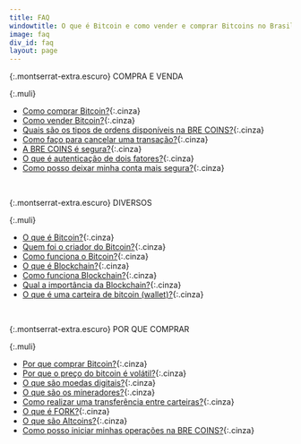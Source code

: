 ```yaml
---
title: FAQ
windowtitle: O que é Bitcoin e como vender e comprar Bitcoins no Brasil?
image: faq
div_id: faq
layout: page
---
```


{:.montserrat-extra.escuro}
COMPRA E VENDA

{:.muli}

*   [Como comprar Bitcoin?](/faq/como-comprar-bitcoin.html "Como Comprar Bitcoin?"){:.cinza}
*   [Como vender Bitcoin?](/faq/como-vender-bitcoin.html "Como Vender Bitcoin?"){:.cinza}
*   [Quais são os tipos de ordens disponíveis na BRE COINS?](/faq/tipos-de-ordens-disponiveis-na-bre-coins.html "Quais são os tipos de ordens disponíveis na BRE COINS?"){:.cinza}
*   [Como faço para cancelar uma transação?](/faq/como-faco-para-cancelar-uma-transacao.html "Como faço para cancelar uma transação?"){:.cinza}
*   [A BRE COINS é segura?](/faq/a-bre-coins-e-segura.html "A BRE COINS é segura?"){:.cinza}
*   [O que é autenticação de dois fatores?](/faq/o-que-e-autenticacao-de-dois-fatores.html "O que é autenticação de dois fatores?"){:.cinza}
*   [Como posso deixar minha conta mais segura?](/faq/como-posso-deixar-minha-conta-mais-segura.html "Como posso deixar minha conta mais segura?"){:.cinza}
   
   &nbsp;
   
{:.montserrat-extra.escuro}
DIVERSOS

{:.muli}

*   [O que é Bitcoin?](/faq/o-que-e-bitcoin.html "O que é Bitcoin?"){:.cinza}
*   [Quem foi o criador do Bitcoin?](/faq/quem-foi-o-criador-do-bitcoin.html "Quem foi o criador do Bitcoin?"){:.cinza}
*   [Como funciona o Bitcoin?](/faq/como-funciona-o-bitcoin.html "Como funciona o Bitcoin?"){:.cinza}
*   [O que é Blockchain?](/faq/o-que-e-blockchain.html "O que é Blockchain?"){:.cinza}
*   [Como funciona Blockchain?](/faq/como-funciona-o-blockchain.html "Como funciona Blockchain?"){:.cinza}
*   [Qual a importância da Blockchain?](/faq/qual-a-importancia-do-blockchain.html "Qual a importância da Blockchain?"){:.cinza}
*   [O que é uma carteira de bitcoin (wallet)?](/faq/o-que-e-uma-carteira-de-bitcoin.html "O que é uma carteira de bitcoin (wallet)?"){:.cinza}
   
   &nbsp;
   
{:.montserrat-extra.escuro}
POR QUE COMPRAR

{:.muli}

*   [Por que comprar Bitcoin?](/faq/porque-comprar-bitcoin.html "Por que comprar Bitcoin?"){:.cinza}
*   [Por que o preço do bitcoin é volátil?](/faq/porque-o-preco-do-bitcoin-e-volatil.html "Por que o preço do bitcoin é volátil?"){:.cinza}
*   [O que são moedas digitais?](/faq/o-que-sao-moedas-digitais.html "O que são moedas digitais?"){:.cinza}
*   [O que são os mineradores?](/faq/o-que-sao-os-mineradores.html "O que são os mineradores?"){:.cinza}
*   [Como realizar uma transferência entre carteiras?](/faq/como-realizar-uma-transferencia-entre-carteiras.html "Como realizar uma transferência entre carteiras?"){:.cinza}
*   [O que é FORK?](/faq/o-que-e-fork.html "O que é FORK?"){:.cinza}
*   [O que são Altcoins?](/faq/o-que-sao-altcoins.html "O que são Altcoins?"){:.cinza}
*   [Como posso iniciar minhas operações na BRE COINS?](/faq/como-posso-iniciair-minhas-operacoes-na-bre-coins.html "Como posso iniciar minhas operações na BRE COINS?"){:.cinza}

